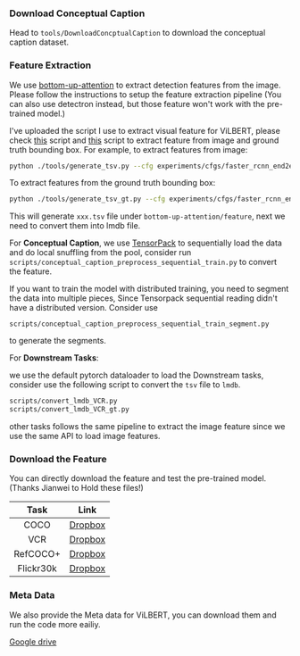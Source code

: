 ### Download Conceptual Caption
Head to `tools/DownloadConcptualCaption` to download the conceptual caption dataset. 

### Feature Extraction
We use [bottom-up-attention](https://github.com/jiasenlu/bottom-up-attention) to extract detection features from the image. Please follow the instructions to setup the feature extraction pipeline (You can also use detectron instead, but those feature won't work with the pre-trained model.)

I've uploaded the script I use to extract visual feature for ViLBERT, please check [this](https://github.com/jiasenlu/bottom-up-attention/blob/master/tools/generate_tsv.py) script and [this](https://github.com/jiasenlu/bottom-up-attention/blob/master/tools/generate_tsv_gt.py) script to extract feature from image and ground truth bounding box. For example, to extract features from image: 

```bash
python ./tools/generate_tsv.py --cfg experiments/cfgs/faster_rcnn_end2end_resnet.yml --def models/vg/ResNet-101/faster_rcnn_end2end_final/test.prototxt --out feature/VCR/VCR_resnet101_faster_rcnn_genome.tsv --net data/faster_rcnn_models/resnet101_faster_rcnn_final.caffemodel --total_group 1 --group_id 0 --split VCR
```

To extract features from the ground truth bounding box:

``` bash
python ./tools/generate_tsv_gt.py --cfg experiments/cfgs/faster_rcnn_end2end_resnet.yml --def models/vg/ResNet-101/faster_rcnn_end2end_final/test_gt.prototxt --out feature/VCR/VCR_gt_resnet101_faster_rcnn_genome.tsv --net data/faster_rcnn_models/resnet101_faster_rcnn_final.caffemodel --total_group 1 --group_id 0 --split VCR_gt
```

This will generate `xxx.tsv` file under `bottom-up-attention/feature`, next we need to convert them into lmdb file. 

For **Conceptual Caption**, we use [TensorPack](https://github.com/tensorpack/tensorpack) to sequentially load the data and do local snuffling from the pool, consider run 
```scripts/conceptual_caption_preprocess_sequential_train.py```
to convert the feature.  

If you want to train the model with distributed training, you need to segment the data into multiple pieces, Since Tensorpack sequential reading didn't have a distributed version. Consider use 

```
scripts/conceptual_caption_preprocess_sequential_train_segment.py
```

to generate the segments. 

For **Downstream Tasks**:

we use the default pytorch dataloader to load the Downstream tasks, consider use the following script to convert the `tsv` file to `lmdb`. 

```bash
scripts/convert_lmdb_VCR.py
scripts/convert_lmdb_VCR_gt.py
```

other tasks follows the same pipeline to extract the image feature since we use the same API to load image features. 

### Download the Feature

You can directly download the feature and test the pre-trained model. (Thanks Jianwei to Hold these files!)

|Task    |                             Link                             |
| :-------------: | :----------------------------------------------------------: |
|       COCO       |  [Dropbox](https://www.dropbox.com/sh/09182lupkagw1ov/AACShSEVClAh6CzbhyIKxmtga?dl=0)|
|       VCR       | [Dropbox](https://www.dropbox.com/sh/9pgxc3njd3iq03o/AADXgnT1HmEdrds7aujTncBGa?dl=0) |
|    RefCOCO+     | [Dropbox](https://www.dropbox.com/sh/4jqadcfkai68yoe/AADHI6dKviFcraeCMdjiaDENa?dl=0)|
| Flickr30k | [Dropbox](https://www.dropbox.com/sh/qqk1xlhkqjyek8q/AAADni5hVBV2PAC8R_13xpIja?dl=0)|


### Meta Data
We also provide the Meta data for ViLBERT, you can download them and run the code more eailiy. 

[Google drive](https://drive.google.com/drive/folders/1o7sCLl1_PKCoaGvigCr_uGuBg6koOJm8?usp=sharing)
